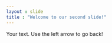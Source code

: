 ```yaml
---
layout : slide
title : "Welcome to our second slide!"
---
```

Your text.
Use the left arrow to go back!
